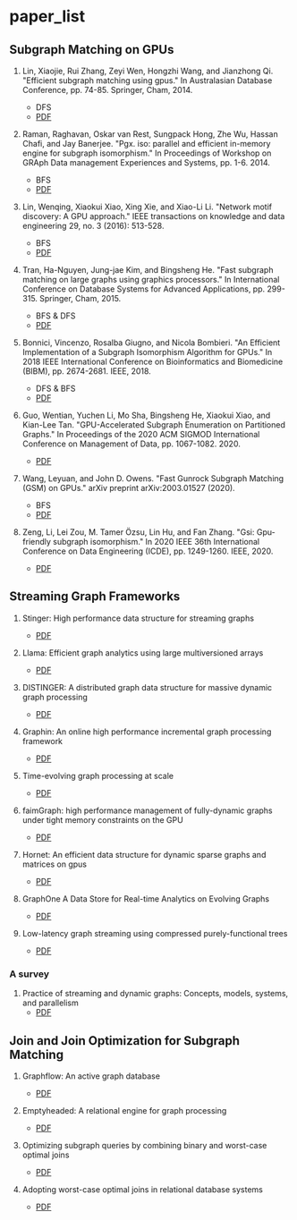 # paper_list

## Subgraph Matching on GPUs

1. Lin, Xiaojie, Rui Zhang, Zeyi Wen, Hongzhi Wang, and Jianzhong Qi. "Efficient subgraph matching using gpus." In Australasian Database Conference, pp. 74-85. Springer, Cham, 2014.
    - DFS
    - [PDF](https://people.eng.unimelb.edu.au/jianzhongq/papers/ADC2014_SubgraphMatchingGPU.pdf)

2. Raman, Raghavan, Oskar van Rest, Sungpack Hong, Zhe Wu, Hassan Chafi, and Jay Banerjee. "Pgx. iso: parallel and efficient in-memory engine for subgraph isomorphism." In Proceedings of Workshop on GRAph Data management Experiences and Systems, pp. 1-6. 2014.
    - BFS
    - [PDF](https://dl.acm.org/doi/pdf/10.1145/2621934.2621939)

3. Lin, Wenqing, Xiaokui Xiao, Xing Xie, and Xiao-Li Li. "Network motif discovery: A GPU approach." IEEE transactions on knowledge and data engineering 29, no. 3 (2016): 513-528.
    - BFS
    - [PDF](https://ieeexplore.ieee.org/iel7/69/4358933/07468500.pdf)

4. Tran, Ha-Nguyen, Jung-jae Kim, and Bingsheng He. "Fast subgraph matching on large graphs using graphics processors." In International Conference on Database Systems for Advanced Applications, pp. 299-315. Springer, Cham, 2015.
    - BFS & DFS
    - [PDF](http://citeseerx.ist.psu.edu/viewdoc/download?doi=10.1.1.711.4777&rep=rep1&type=pdf)

5. Bonnici, Vincenzo, Rosalba Giugno, and Nicola Bombieri. "An Efficient Implementation of a Subgraph Isomorphism Algorithm for GPUs." In 2018 IEEE International Conference on Bioinformatics and Biomedicine (BIBM), pp. 2674-2681. IEEE, 2018.
    - DFS & BFS
    - [PDF](https://ieeexplore.ieee.org/iel7/8609864/8621069/08621444.pdf)

6. Guo, Wentian, Yuchen Li, Mo Sha, Bingsheng He, Xiaokui Xiao, and Kian-Lee Tan. "GPU-Accelerated Subgraph Enumeration on Partitioned Graphs." In Proceedings of the 2020 ACM SIGMOD International Conference on Management of Data, pp. 1067-1082. 2020.
    - [PDF](https://dl.acm.org/doi/pdf/10.1145/3318464.3389699)

7. Wang, Leyuan, and John D. Owens. "Fast Gunrock Subgraph Matching (GSM) on GPUs." arXiv preprint arXiv:2003.01527 (2020).
    - BFS
    - [PDF](https://arxiv.org/pdf/2003.01527)

8. Zeng, Li, Lei Zou, M. Tamer Özsu, Lin Hu, and Fan Zhang. "Gsi: Gpu-friendly subgraph isomorphism." In 2020 IEEE 36th International Conference on Data Engineering (ICDE), pp. 1249-1260. IEEE, 2020.
    - [PDF](https://ieeexplore.ieee.org/iel7/9093725/9101180/09101348.pdf)

## Streaming Graph Frameworks

1. Stinger: High performance data structure for streaming graphs
    - [PDF](https://ieeexplore.ieee.org/iel5/6393528/6408656/06408680.pdf)

2. Llama: Efficient graph analytics using large multiversioned arrays
    - [PDF](https://ieeexplore.ieee.org/iel7/7109453/7113253/07113298.pdf)

3. DISTINGER: A distributed graph data structure for massive dynamic graph processing
    - [PDF](https://ieeexplore.ieee.org/iel7/7347101/7363706/07363954.pdf)

4. Graphin: An online high performance incremental graph processing framework
    - [PDF](https://www.researchgate.net/profile/Theodore_Willke/publication/303786170_GraphIn_An_Online_High_Performance_Incremental_Graph_Processing_Framework/links/57521a5d08ae6807fafb769b.pdf)

5. Time-evolving graph processing at scale
    - [PDF](https://dl.acm.org/doi/pdf/10.1145/2960414.2960419)

6. faimGraph: high performance management of fully-dynamic graphs under tight memory constraints on the GPU
    - [PDF](https://markussteinberger.net/papers/faimGraph.pdf)

7. Hornet: An efficient data structure for dynamic sparse graphs and matrices on gpus
    - [PDF](https://ieeexplore.ieee.org/iel7/8534508/8547513/08547541.pdf)

8. GraphOne A Data Store for Real-time Analytics on Evolving Graphs
    - [PDF](https://dl.acm.org/doi/pdf/10.1145/3364180)

9. Low-latency graph streaming using compressed purely-functional trees
    - [PDF](https://dl.acm.org/doi/pdf/10.1145/3314221.3314598)

### A survey

1. Practice of streaming and dynamic graphs: Concepts, models, systems, and parallelism
    - [PDF](https://arxiv.org/pdf/1912.12740)

## Join and Join Optimization for Subgraph Matching

1. Graphflow: An active graph database
    - [PDF](https://dl.acm.org/doi/pdf/10.1145/3035918.3056445)

2. Emptyheaded: A relational engine for graph processing
    - [PDF](https://dl.acm.org/doi/pdf/10.1145/3129246)

3. Optimizing subgraph queries by combining binary and worst-case optimal joins
    - [PDF](https://arxiv.org/pdf/1903.02076)

4. Adopting worst-case optimal joins in relational database systems
    - [PDF](https://dl.acm.org/doi/pdf/10.14778/3407790.3407797)
